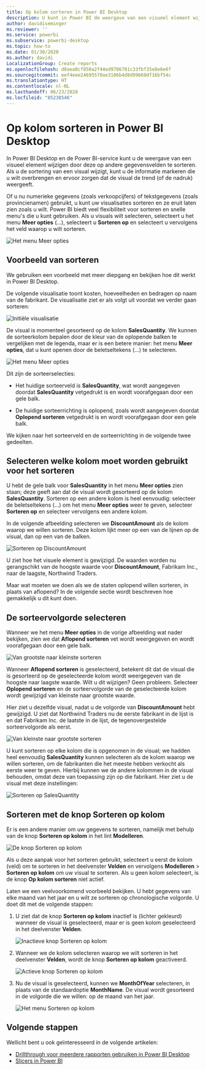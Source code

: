 ```yaml
---
title: Op kolom sorteren in Power BI Desktop
description: U kunt in Power BI de weergave van een visueel element wijzigen door deze op andere gegevensvelden te sorteren.
author: davidiseminger
ms.reviewer: ''
ms.service: powerbi
ms.subservice: powerbi-desktop
ms.topic: how-to
ms.date: 01/30/2020
ms.author: davidi
LocalizationGroup: Create reports
ms.openlocfilehash: d8aea8cf850a2f44ed9786701c33fbf35e8e6e6f
ms.sourcegitcommit: eef4eee24695570ae3186b4d8d99660df16bf54c
ms.translationtype: HT
ms.contentlocale: nl-NL
ms.lasthandoff: 06/23/2020
ms.locfileid: "85238546"
---
```

# <a name="sort-by-column-in-power-bi-desktop"></a>Op kolom sorteren in Power BI Desktop
In Power BI Desktop en de Power BI-service kunt u de weergave van een visueel element wijzigen door deze op andere gegevensvelden te sorteren. Als u de sortering van een visual wijzigt, kunt u de informatie markeren die u wilt overbrengen en ervoor zorgen dat de visual de trend (of de nadruk) weergeeft.

Of u nu numerieke gegevens (zoals verkoopcijfers) of tekstgegevens (zoals provincienamen) gebruikt, u kunt uw visualisaties sorteren en ze eruit laten zien zoals u wilt. Power BI biedt veel flexibiliteit voor sorteren en snelle menu's die u kunt gebruiken. Als u visuals wilt selecteren, selecteert u het menu **Meer opties** (...), selecteert u **Sorteren op** en selecteert u vervolgens het veld waarop u wilt sorteren.

![Het menu Meer opties](media/desktop-sort-by-column/sortbycolumn_2.png)

## <a name="sorting-example"></a>Voorbeeld van sorteren
We gebruiken een voorbeeld met meer diepgang en bekijken hoe dit werkt in Power BI Desktop.

De volgende visualisatie toont kosten, hoeveelheden en bedragen op naam van de fabrikant. De visualisatie ziet er als volgt uit voordat we verder gaan sorteren:

![Initiële visualisatie](media/desktop-sort-by-column/sortbycolumn_1.png)

De visual is momenteel gesorteerd op de kolom **SalesQuantity**. We kunnen de sorteerkolom bepalen door de kleur van de oplopende balken te vergelijken met de legenda, maar er is een betere manier: het menu **Meer opties**, dat u kunt openen door de beletseltekens (...) te selecteren.

![Het menu Meer opties](media/desktop-sort-by-column/sortbycolumn_2.png)

Dit zijn de sorteerselecties:

* Het huidige sorteerveld is **SalesQuantity**, wat wordt aangegeven doordat **SalesQuantity** vetgedrukt is en wordt voorafgegaan door een gele balk. 

* De huidige sorteerrichting is oplopend, zoals wordt aangegeven doordat **Oplopend sorteren** vetgedrukt is en wordt voorafgegaan door een gele balk.

We kijken naar het sorteerveld en de sorteerrichting in de volgende twee gedeelten.

## <a name="select-which-column-to-use-for-sorting"></a>Selecteren welke kolom moet worden gebruikt voor het sorteren
U hebt de gele balk voor **SalesQuantity** in het menu **Meer opties** zien staan; deze geeft aan dat de visual wordt gesorteerd op de kolom **SalesQuantity**. Sorteren op een andere kolom is heel eenvoudig: selecteer de beletseltekens (...) om het menu **Meer opties** weer te geven, selecteer **Sorteren op** en selecteer vervolgens een andere kolom.

In de volgende afbeelding selecteren we **DiscountAmount** als de kolom waarop we willen sorteren. Deze kolom lijkt meer op een van de lijnen op de visual, dan op een van de balken. 

![Sorteren op DiscountAmount](media/desktop-sort-by-column/sortbycolumn_3.png)

U ziet hoe het visuele element is gewijzigd. De waarden worden nu gerangschikt van de hoogste waarde voor **DiscountAmount**, Fabrikam Inc., naar de laagste, Northwind Traders. 

Maar wat moeten we doen als we de staten oplopend willen sorteren, in plaats van aflopend? In de volgende sectie wordt beschreven hoe gemakkelijk u dit kunt doen.

## <a name="select-the-sort-order"></a>De sorteervolgorde selecteren
Wanneer we het menu **Meer opties** in de vorige afbeelding wat nader bekijken, zien we dat **Aflopend sorteren** vet wordt weergegeven en wordt voorafgegaan door een gele balk.

![Van grootste naar kleinste sorteren](media/desktop-sort-by-column/sortbycolumn_4.png)

Wanneer **Aflopend sorteren** is geselecteerd, betekent dit dat de visual die is gesorteerd op de geselecteerde kolom wordt weergegeven van de hoogste naar laagste waarde. Wilt u dit wijzigen? Geen probleem. Selecteer **Oplopend sorteren** en de sorteervolgorde van de geselecteerde kolom wordt gewijzigd van kleinste naar grootste waarde.

Hier ziet u dezelfde visual, nadat u de volgorde van **DiscountAmount** hebt gewijzigd. U ziet dat Northwind Traders nu de eerste fabrikant in de lijst is en dat Fabrikam Inc. de laatste in de lijst, de tegenovergestelde sorteervolgorde als eerst.

![Van kleinste naar grootste sorteren](media/desktop-sort-by-column/sortbycolumn_5.png)

U kunt sorteren op elke kolom die is opgenomen in de visual; we hadden heel eenvoudig **SalesQuantity** kunnen selecteren als de kolom waarop we willen sorteren, om de fabrikanten die het meeste hebben verkocht als eerste weer te geven. Hierbij kunnen we de andere kolommen in de visual behouden, omdat deze van toepassing zijn op die fabrikant. Hier ziet u de visual met deze instellingen:

![Sorteren op SalesQuantity](media/desktop-sort-by-column/sortbycolumn_6.png)

## <a name="sort-using-the-sort-by-column-button"></a>Sorteren met de knop Sorteren op kolom
Er is een andere manier om uw gegevens te sorteren, namelijk met behulp van de knop **Sorteren op kolom** in het lint **Modelleren**.

![De knop Sorteren op kolom](media/desktop-sort-by-column/sortbycolumn_8.png)

Als u deze aanpak voor het sorteren gebruikt, selecteert u eerst de kolom (veld) om te sorteren in het deelvenster **Velden** en vervolgens **Modelleren** > **Sorteren op kolom** om uw visual te sorteren. Als u geen kolom selecteert, is de knop **Op kolom sorteren** niet actief.

Laten we een veelvoorkomend voorbeeld bekijken. U hebt gegevens van elke maand van het jaar en u wilt ze sorteren op chronologische volgorde. U doet dit met de volgende stappen:

1. U ziet dat de knop **Sorteren op kolom** inactief is (lichter gekleurd) wanneer de visual is geselecteerd, maar er is geen kolom geselecteerd in het deelvenster **Velden**.
   
   ![Inactieve knop Sorteren op kolom](media/desktop-sort-by-column/sortbycolumn_9.png)

2. Wanneer we de kolom selecteren waarop we wilt sorteren in het deelvenster **Velden**, wordt de knop **Sorteren op kolom** geactiveerd.
   
   ![Actieve knop Sorteren op kolom](media/desktop-sort-by-column/sortbycolumn_10.png)
3. Nu de visual is geselecteerd, kunnen we **MonthOfYear** selecteren, in plaats van de standaardoptie **MonthName**. De visual wordt gesorteerd in de volgorde die we willen: op de maand van het jaar.
   
   ![Het menu Sorteren op kolom](media/desktop-sort-by-column/sortbycolumn_11.png)


<!---
This functionality is no longer active. Jan 2020

## Getting back to default column for sorting
You can sort by any column you'd like, but there may be times when you want the visual to return to its default sorting column. No problem. For a visual that has a sort column selected, open the **More options** menu and select that column again, and the visualization returns to its default sort column.

For example, here's our previous chart:

![Initial visualization](media/desktop-sort-by-column/sortbycolumn_6.png)

When we go back to the menu and select **SalesQuantity** again, the visual defaults to being ordered alphabetically by **Manufacturer**, as shown in the following image.

![Default sort order](media/desktop-sort-by-column/sortbycolumn_7.png)

With so many options for sorting your visuals, creating just the chart or image you want is easy.
--->

## <a name="next-steps"></a>Volgende stappen

Wellicht bent u ook geïnteresseerd in de volgende artikelen:

* [Drillthrough voor meerdere rapporten gebruiken in Power BI Desktop](desktop-cross-report-drill-through.md)
* [Slicers in Power BI](../visuals/power-bi-visualization-slicers.md)
